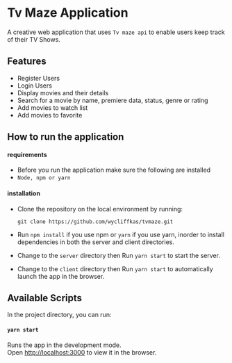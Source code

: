 
# Tv Maze Application
A creative web application that uses `Tv maze api` to enable users keep track of their TV Shows.

## Features

- Register Users
- Login Users
- Display movies and their details
- Search for a movie by name, premiere data, status, genre or rating
- Add movies to watch list
- Add movies to favorite

## How to run the application

#### requirements

- Before you run the application make sure the following are installed
- `Node, npm or yarn`

#### installation

- Clone the repository on the local environment by running:

  ```
  git clone https://github.com/wycliffkas/tvmaze.git
  ```
- Run `npm install` if you use npm or `yarn` if you use yarn, inorder to install dependencies in both the server and client directories.

- Change to the `server` directory then Run `yarn start` to start the server.

- Change to the `client` directory then Run `yarn start` to automatically launch the app in the browser.


## Available Scripts

In the project directory, you can run:

#### `yarn start`

Runs the app in the development mode.<br />
Open [http://localhost:3000](http://localhost:3000) to view it in the browser.
